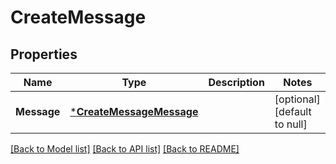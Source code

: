 # CreateMessage

## Properties
Name | Type | Description | Notes
------------ | ------------- | ------------- | -------------
**Message** | [***CreateMessageMessage**](CreateMessage_message.md) |  | [optional] [default to null]

[[Back to Model list]](../README.md#documentation-for-models) [[Back to API list]](../README.md#documentation-for-api-endpoints) [[Back to README]](../README.md)


